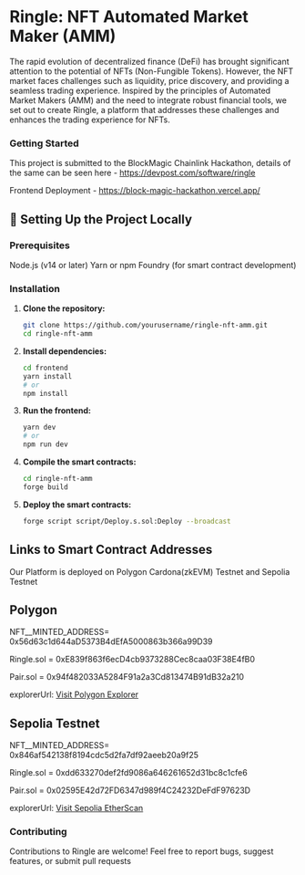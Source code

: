# Ringle: NFT Automated Market Maker (AMM) 

The rapid evolution of decentralized finance (DeFi) has brought significant attention to the potential of NFTs (Non-Fungible Tokens). However, the NFT market faces challenges such as liquidity, price discovery, and providing a seamless trading experience. Inspired by the principles of Automated Market Makers (AMM) and the need to integrate robust financial tools, we set out to create Ringle, a platform that addresses these challenges and enhances the trading experience for NFTs.


### Getting Started
This project is submitted to the BlockMagic Chainlink Hackathon, details of the same can be seen here -  https://devpost.com/software/ringle

Frontend Deployment - https://block-magic-hackathon.vercel.app/

## 🚀 **Setting Up the Project Locally**


### Prerequisites
Node.js (v14 or later)
Yarn or npm
Foundry (for smart contract development)


### Installation


1. **Clone the repository:**
   ```bash
   git clone https://github.com/yourusername/ringle-nft-amm.git
   cd ringle-nft-amm
   ```

2. **Install dependencies:**
   ```bash
   cd frontend
   yarn install
   # or
   npm install
   ```

3. **Run the frontend:**
    ```bash
    yarn dev
    # or
    npm run dev
    ```
   

4. **Compile the smart contracts:**
    ```bash
    cd ringle-nft-amm
    forge build
    ```
  

5. **Deploy the smart contracts:**
    ```bash
    forge script script/Deploy.s.sol:Deploy --broadcast
     ```
 

## Links to Smart Contract Addresses

Our Platform is deployed on Polygon Cardona(zkEVM) Testnet and Sepolia Testnet


## Polygon 

  NFT__MINTED_ADDRESS= 0x56d63c1d644aD5373B4dEfA5000863b366a99D39
  
  Ringle.sol = 0xE839f863f6ecD4cb9373288Cec8caa03F38E4fB0
  
  Pair.sol = 0x94f482033A5284F91a2a3Cd813474B91dB32a210
  
  explorerUrl: [Visit Polygon Explorer](https://cardona-zkevm.polygonscan.com)

  
  
## Sepolia Testnet


  NFT__MINTED_ADDRESS= 0x846af542138f8194cdc5d2fa7df92aeeb20a9f25
  
  Ringle.sol = 0xdd633270def2fd9086a646261652d31bc8c1cfe6
  
  Pair.sol = 0x02595E42d72FD6347d989f4C24232DeFdF97623D
  
  explorerUrl: [Visit Sepolia EtherScan](https://sepolia.etherscan.io/)

   
  

### Contributing
Contributions to Ringle are welcome! Feel free to report bugs, suggest features, or submit pull requests
